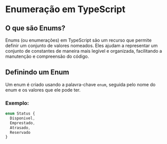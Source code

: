 # Enumeração em TypeScript

## O que são Enums?

Enums (ou enumerações) em TypeScript são um recurso que permite definir um conjunto de valores nomeados. Eles ajudam a representar um conjunto de constantes de maneira mais legível e organizada, facilitando a manutenção e compreensão do código.

## Definindo um Enum

Um enum é criado usando a palavra-chave `enum`, seguida pelo nome do enum e os valores que ele pode ter.

### Exemplo:
```typescript
enum Status {
  Disponivel,
  Emprestado,
  Atrasado,
  Reservado
}
